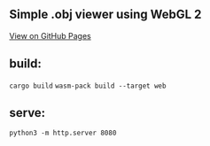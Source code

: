 ## Simple .obj viewer using WebGL 2

<a href="https://brtkkndrl.github.io/rust_webgl/">View on GitHub Pages</a>

## build:

```cargo build```
```wasm-pack build --target web```

## serve:

```python3 -m http.server 8080```
